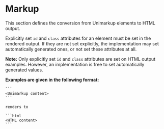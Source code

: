 # Markup

This section defines the conversion from Unimarkup elements to HTML output.

Explicitly set `id` and `class` attributes for an element must be set in the rendered output. If they are not set explicitly, the implementation may set automatically generated ones, or not set these attributes at all. 

**Note:** Only explicitly set `id` and `class` attributes are set on HTML output examples. However, an implementation is free to set automatically generated values.   

**Examples are given in the following format:**

````
```
<Unimarkup content>
```

renders to

```html
<HTML content>
```
````
